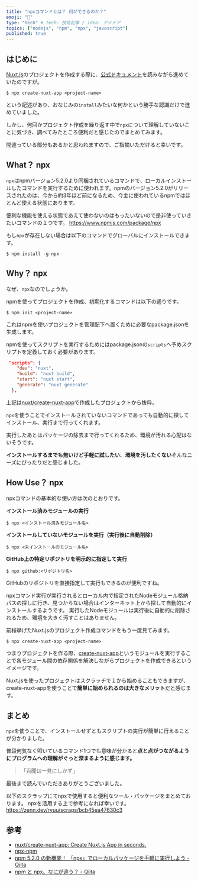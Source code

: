 ```yaml
---
title: "npxコマンドとは？ 何ができるのか？"
emoji: "💬"
type: "tech" # tech: 技術記事 / idea: アイデア
topics: ["nodejs", "npm", "npx", "javascript"]
published: true
---
```


## はじめに

[Nuxt.js](https://nuxtjs.org/ja)のプロジェクトを作成する際に、[公式ドキュメント](https://ja.nuxtjs.org/docs/2.x/get-started/installation)を読みながら進めていたのですが。

```shell
$ npx create-nuxt-app <project-name>
```

という記述があり、おなじみの`install`みたいな何かという勝手な認識だけで進めていました。

しかし、何回かプロジェクト作成を繰り返す中で`npx`について理解していないことに気づき、調べてみたところ便利だと感じたのでまとめてみます。

間違っている部分もあるかと思われますので、ご指摘いただけると幸いです。

## What？ npx

`npx`はnpmバージョン5.2.0より同梱されているコマンドで、ローカルインストールしたコマンドを実行するために使われます。npmのバージョン5.2.0がリリースされたのは、今から約3年ほど前になるため、今主に使われているnpmではほとんど使える状態にあります。

便利な機能を使える状態であえて使わないのはもったいないので是非使っていきたいコマンドの１つです。
https://www.npmjs.com/package/npx

もし`npx`が存在しない場合は以下のコマンドでグローバルにインストールできます。

```shell
$ npm install -g npx
```

## Why？ npx

なぜ、`npx`なのでしょうか。

npmを使ってプロジェクトを作成、初期化するコマンドは以下の通りです。

```shell
$ npm init <project-name>
```

これはnpmを使いプロジェクトを管理配下へ置くために必要なpackage.jsonを生成します。

npmを使ってスクリプトを実行するためにはpackage.jsonの`scripts`へ予めスクリプトを定義しておく必要があります。

```json
 "scripts": {
    "dev": "nuxt",
    "build": "nuxt build",
    "start": "nuxt start",
    "generate": "nuxt generate"
  },
```

上記は[nuxt/create-nuxt-app](https://github.com/nuxt/create-nuxt-app)で作成したプロジェクトから抜粋。

`npx`を使うことでインストールされていないコマンドであっても自動的に探してインストール、実行まで行ってくれます。

実行したあとはパッケージの除去まで行ってくれるため、環境が汚れる心配はないそうです。

**インストールするまでも無いけど手軽に試したい**、**環境を汚したくない**そんなニーズにぴったりだと感じました。

## How Use？ npx

npxコマンドの基本的な使い方は次のとおりです。

**インストール済みモジュールの実行**

```shell
$ npx <インストール済みモジュール名>
```

**インストールしていないモジュールを実行（実行後に自動削除）**

```shell
$ npx <未インストールのモジュール名>
```

**GitHub上の特定リポジトリを明示的に指定して実行**

```shell
$ npx github:<リポジトリ名>
```

GitHubのリポジトリを直接指定して実行もできるのが便利ですね。

npxコマンド実行が実行されるとローカル内で指定されたNodeモジュール格納パスの探しに行き、見つからない場合はインターネット上から探して自動的にインストールするようです。
実行したNodeモジュールは実行後に自動的に削除されるため、環境を大きく汚すことはありません。

前程挙げたNuxt.jsのプロジェクト作成コマンドをもう一度見てみます。

```shell
$ npx create-nuxt-app <project-name>
```

つまりプロジェクトを作る際、[create-nuxt-app](https://github.com/nuxt/create-nuxt-app)というモジュールを実行することで各モジュール間の依存関係を解決しながらプロジェクトを作成できるというイメージです。

Nuxt.jsを使ったプロジェクトはスクラッチで１から始めることもできますが、create-nuxt-appを使うことで**簡単に始められるのは大きなメリット**だと感じます。

## まとめ

`npx`を使うことで、インストールせずともスクリプトの実行が簡単に行えることが分かりました。

普段何気なく叩いているコマンド1つでも意味が分かると**点と点がつながるようにプログラムへの理解がぐっと深まるように感じます。**

>「百聞は一見にしかず」

最後まで読んでいただきありがとうございました。

以下のスクラップにてnpxで使用すると便利なツール・パッケージをまとめております。
npxを活用する上で参考になれば幸いです。
https://zenn.dev/ryuu/scraps/bcb45ea47630c3

## 参考

- [nuxt/create-nuxt-app: Create Nuxt.js App in seconds.](https://github.com/nuxt/create-nuxt-app)
- [npx-npm](https://www.npmjs.com/package/npx)
- [npm 5.2.0 の新機能！ 「npx」でローカルパッケージを手軽に実行しよう - Qiita](https://qiita.com/tonkotsuboy_com/items/8227f5993769c3df533d#comments)
- [npm と npx。なにが違う？ - Qiita](https://qiita.com/sivertigo/items/622550c5d8ec991e59a6)
